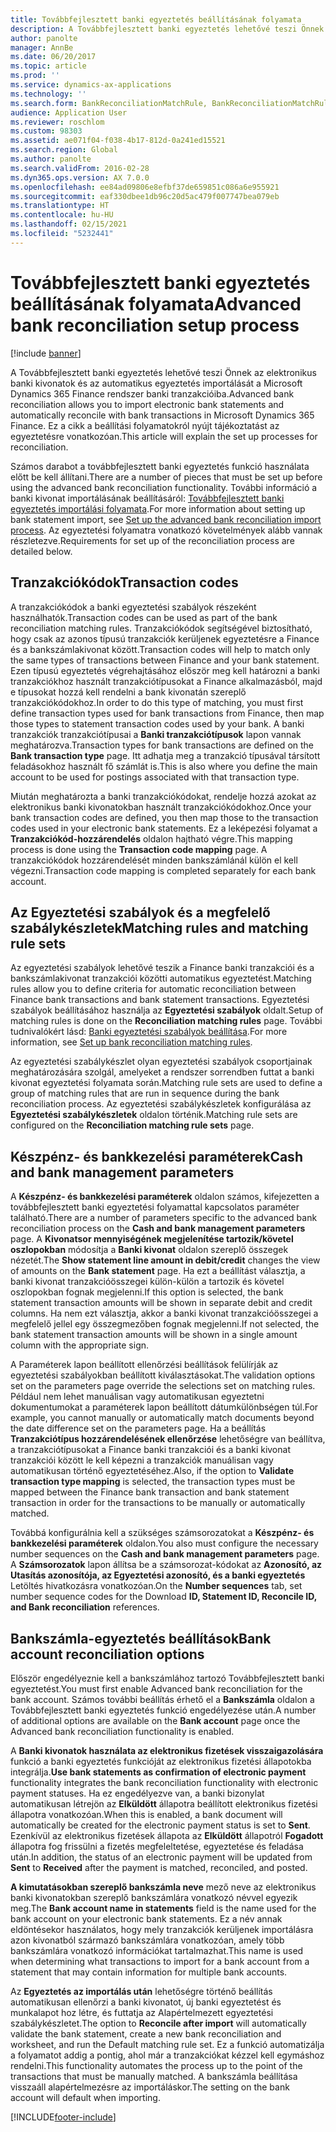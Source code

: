 ```yaml
---
title: Továbbfejlesztett banki egyeztetés beállításának folyamata
description: A Továbbfejlesztett banki egyeztetés lehetővé teszi Önnek az elektronikus banki kivonatok és az automatikus egyeztetés importálását a Microsoft Dynamics 365 Finance rendszer banki tranzakcióiba. Ez a cikk a beállítási folyamatokról nyújt tájékoztatást az egyeztetésre vonatkozóan.
author: panolte
manager: AnnBe
ms.date: 06/20/2017
ms.topic: article
ms.prod: ''
ms.service: dynamics-ax-applications
ms.technology: ''
ms.search.form: BankReconciliationMatchRule, BankReconciliationMatchRuleSet
audience: Application User
ms.reviewer: roschlom
ms.custom: 98303
ms.assetid: ae071f04-f038-4b17-812d-0a241ed15521
ms.search.region: Global
ms.author: panolte
ms.search.validFrom: 2016-02-28
ms.dyn365.ops.version: AX 7.0.0
ms.openlocfilehash: ee84ad09806e8efbf37de659851c086a6e955921
ms.sourcegitcommit: eaf330dbee1db96c20d5ac479f007747bea079eb
ms.translationtype: HT
ms.contentlocale: hu-HU
ms.lasthandoff: 02/15/2021
ms.locfileid: "5232441"
---
```

# <a name="advanced-bank-reconciliation-setup-process"></a><span data-ttu-id="202d7-104">Továbbfejlesztett banki egyeztetés beállításának folyamata</span><span class="sxs-lookup"><span data-stu-id="202d7-104">Advanced bank reconciliation setup process</span></span>

[!include [banner](../includes/banner.md)]

<span data-ttu-id="202d7-105">A Továbbfejlesztett banki egyeztetés lehetővé teszi Önnek az elektronikus banki kivonatok és az automatikus egyeztetés importálását a Microsoft Dynamics 365 Finance rendszer banki tranzakcióiba.</span><span class="sxs-lookup"><span data-stu-id="202d7-105">Advanced bank reconciliation allows you to import electronic bank statements and automatically reconcile with bank transactions in Microsoft Dynamics 365 Finance.</span></span> <span data-ttu-id="202d7-106">Ez a cikk a beállítási folyamatokról nyújt tájékoztatást az egyeztetésre vonatkozóan.</span><span class="sxs-lookup"><span data-stu-id="202d7-106">This article will explain the set up processes for reconciliation.</span></span>  

<span data-ttu-id="202d7-107">Számos darabot a továbbfejlesztett banki egyeztetés funkció használata előtt be kell állítani.</span><span class="sxs-lookup"><span data-stu-id="202d7-107">There are a number of pieces that must be set up before using the advanced bank reconciliation functionality.</span></span> <span data-ttu-id="202d7-108">További információ a banki kivonat importálásának beállításáról: [Továbbfejlesztett banki egyeztetés importálási folyamata](set-up-advanced-bank-reconciliation-import-process.md).</span><span class="sxs-lookup"><span data-stu-id="202d7-108">For more information about setting up bank statement import, see [Set up the advanced bank reconciliation import process](set-up-advanced-bank-reconciliation-import-process.md).</span></span>  <span data-ttu-id="202d7-109">Az egyeztetési folyamatra vonatkozó követelmények alább vannak részletezve.</span><span class="sxs-lookup"><span data-stu-id="202d7-109">Requirements for set up of the reconciliation process are detailed below.</span></span>

## <a name="transaction-codes"></a><span data-ttu-id="202d7-110">Tranzakciókódok</span><span class="sxs-lookup"><span data-stu-id="202d7-110">Transaction codes</span></span>
<span data-ttu-id="202d7-111">A tranzakciókódok a banki egyeztetési szabályok részeként használhatók.</span><span class="sxs-lookup"><span data-stu-id="202d7-111">Transaction codes can be used as part of the bank reconciliation matching rules.</span></span> <span data-ttu-id="202d7-112">Tranzakciókódok segítségével biztosítható, hogy csak az azonos típusú tranzakciók kerüljenek egyeztetésre a Finance és a bankszámlakivonat között.</span><span class="sxs-lookup"><span data-stu-id="202d7-112">Transaction codes will help to match only the same types of transactions between Finance and your bank statement.</span></span> <span data-ttu-id="202d7-113">Ezen típusú egyeztetés végrehajtásához először meg kell határozni a banki tranzakciókhoz használt tranzakciótípusokat a Finance alkalmazásból, majd e típusokat hozzá kell rendelni a bank kivonatán szereplő tranzakciókódokhoz.</span><span class="sxs-lookup"><span data-stu-id="202d7-113">In order to do this type of matching, you must first define transaction types used for bank transactions from Finance, then map those types to statement transaction codes used by your bank.</span></span> <span data-ttu-id="202d7-114">A banki tranzakciók tranzakciótípusai a **Banki tranzakciótípusok** lapon vannak meghatározva.</span><span class="sxs-lookup"><span data-stu-id="202d7-114">Transaction types for bank transactions are defined on the **Bank transaction type** page.</span></span> <span data-ttu-id="202d7-115">Itt adhatja meg a tranzakció típusával társított feladásokhoz használt fő számlát is.</span><span class="sxs-lookup"><span data-stu-id="202d7-115">This is also where you define the main account to be used for postings associated with that transaction type.</span></span> 

<span data-ttu-id="202d7-116">Miután meghatározta a banki tranzakciókódokat, rendelje hozzá azokat az elektronikus banki kivonatokban használt tranzakciókódokhoz.</span><span class="sxs-lookup"><span data-stu-id="202d7-116">Once your bank transaction codes are defined, you then map those to the transaction codes used in your electronic bank statements.</span></span> <span data-ttu-id="202d7-117">Ez a leképezési folyamat a **Tranzakciókód-hozzárendelés** oldalon hajtható végre.</span><span class="sxs-lookup"><span data-stu-id="202d7-117">This mapping process is done using the **Transaction code mapping** page.</span></span> <span data-ttu-id="202d7-118">A tranzakciókódok hozzárendelését minden bankszámlánál külön el kell végezni.</span><span class="sxs-lookup"><span data-stu-id="202d7-118">Transaction code mapping is completed separately for each bank account.</span></span>

## <a name="matching-rules-and-matching-rule-sets"></a><span data-ttu-id="202d7-119">Az Egyeztetési szabályok és a megfelelő szabálykészletek</span><span class="sxs-lookup"><span data-stu-id="202d7-119">Matching rules and matching rule sets</span></span>
<span data-ttu-id="202d7-120">Az egyeztetési szabályok lehetővé teszik a Finance banki tranzakciói és a bankszámlakivonat tranzakciói közötti automatikus egyeztetést.</span><span class="sxs-lookup"><span data-stu-id="202d7-120">Matching rules allow you to define criteria for automatic reconciliation between Finance bank transactions and bank statement transactions.</span></span> <span data-ttu-id="202d7-121">Egyeztetési szabályok beállításához használja az **Egyeztetési szabályok** oldalt.</span><span class="sxs-lookup"><span data-stu-id="202d7-121">Setup of matching rules is done on the **Reconciliation matching rules** page.</span></span> <span data-ttu-id="202d7-122">További tudnivalókért lásd: [Banki egyeztetési szabályok beállítása](set-up-bank-reconciliation-matching-rules.md).</span><span class="sxs-lookup"><span data-stu-id="202d7-122">For more information, see [Set up bank reconciliation matching rules](set-up-bank-reconciliation-matching-rules.md).</span></span> 

<span data-ttu-id="202d7-123">Az egyeztetési szabálykészlet olyan egyeztetési szabályok csoportjainak meghatározására szolgál, amelyeket a rendszer sorrendben futtat a banki kivonat egyeztetési folyamata során.</span><span class="sxs-lookup"><span data-stu-id="202d7-123">Matching rule sets are used to define a group of matching rules that are run in sequence during the bank reconciliation process.</span></span>  <span data-ttu-id="202d7-124">Az egyeztetési szabálykészletek konfigurálása az **Egyeztetési szabálykészletek** oldalon történik.</span><span class="sxs-lookup"><span data-stu-id="202d7-124">Matching rule sets are configured on the **Reconciliation matching rule sets** page.</span></span>

## <a name="cash-and-bank-management-parameters"></a><span data-ttu-id="202d7-125">Készpénz- és bankkezelési paraméterek</span><span class="sxs-lookup"><span data-stu-id="202d7-125">Cash and bank management parameters</span></span>
<span data-ttu-id="202d7-126">A **Készpénz- és bankkezelési paraméterek** oldalon számos, kifejezetten a továbbfejlesztett banki egyeztetési folyamattal kapcsolatos paraméter található.</span><span class="sxs-lookup"><span data-stu-id="202d7-126">There are a number of parameters specific to the advanced bank reconciliation process on the **Cash and bank management parameters** page.</span></span>  <span data-ttu-id="202d7-127">A **Kivonatsor mennyiségének megjelenítése tartozik/követel oszlopokban** módosítja a **Banki kivonat** oldalon szereplő összegek nézetét.</span><span class="sxs-lookup"><span data-stu-id="202d7-127">The **Show statement line amount in debit/credit** changes the view of amounts on the **Bank statement** page.</span></span> <span data-ttu-id="202d7-128">Ha ezt a beállítást választja, a banki kivonat tranzakcióösszegei külön-külön a tartozik és követel oszlopokban fognak megjelenni.</span><span class="sxs-lookup"><span data-stu-id="202d7-128">If this option is selected, the bank statement transaction amounts will be shown in separate debit and credit columns.</span></span> <span data-ttu-id="202d7-129">Ha nem ezt választja, akkor a banki kivonat tranzakcióösszegei a megfelelő jellel egy összegmezőben fognak megjelenni.</span><span class="sxs-lookup"><span data-stu-id="202d7-129">If not selected, the bank statement transaction amounts will be shown in a single amount column with the appropriate sign.</span></span> 

<span data-ttu-id="202d7-130">A Paraméterek lapon beállított ellenőrzési beállítások felülírják az egyeztetési szabályokban beállított kiválasztásokat.</span><span class="sxs-lookup"><span data-stu-id="202d7-130">The validation options set on the parameters page override the selections set on matching rules.</span></span> <span data-ttu-id="202d7-131">Például nem lehet manuálisan vagy automatikusan egyeztetni dokumentumokat a paraméterek lapon beállított dátumkülönbségen túl.</span><span class="sxs-lookup"><span data-stu-id="202d7-131">For example, you cannot manually or automatically match documents beyond the date difference set on the parameters page.</span></span> <span data-ttu-id="202d7-132">Ha a beállítás **Tranzakciótípus hozzárendelésének ellenőrzése** lehetőségre van beállítva, a tranzakciótípusokat a Finance banki tranzakciói és a banki kivonat tranzakciói között le kell képezni a tranzakciók manuálisan vagy automatikusan történő egyeztetéséhez.</span><span class="sxs-lookup"><span data-stu-id="202d7-132">Also, if the option to **Validate transaction type mapping** is selected, the transaction types must be mapped between the Finance bank transaction and bank statement transaction in order for the transactions to be manually or automatically matched.</span></span> 

<span data-ttu-id="202d7-133">Továbbá konfigurálnia kell a szükséges számsorozatokat a **Készpénz- és bankkezelési paraméterek** oldalon.</span><span class="sxs-lookup"><span data-stu-id="202d7-133">You also must configure the necessary number sequences on the **Cash and bank management parameters** page.</span></span>  <span data-ttu-id="202d7-134">A **Számsorozatok** lapon állítsa be a számsorozat-kódokat az **Azonosító, az Utasítás azonosítója, az Egyeztetési azonosító, és a banki egyeztetés** Letöltés hivatkozásra vonatkozóan.</span><span class="sxs-lookup"><span data-stu-id="202d7-134">On the **Number sequences** tab, set number sequence codes for the Download **ID, Statement ID, Reconcile ID, and Bank reconciliation** references.</span></span>

## <a name="bank-account-reconciliation-options"></a><span data-ttu-id="202d7-135">Bankszámla-egyeztetés beállítások</span><span class="sxs-lookup"><span data-stu-id="202d7-135">Bank account reconciliation options</span></span>
<span data-ttu-id="202d7-136">Először engedélyeznie kell a bankszámlához tartozó Továbbfejlesztett banki egyeztetést.</span><span class="sxs-lookup"><span data-stu-id="202d7-136">You must first enable Advanced bank reconciliation for the bank account.</span></span> <span data-ttu-id="202d7-137">Számos további beállítás érhető el a **Bankszámla** oldalon a Továbbfejlesztett banki egyeztetés funkció engedélyezése után.</span><span class="sxs-lookup"><span data-stu-id="202d7-137">A number of additional options are available on the **Bank account** page once the Advanced bank reconciliation functionality is enabled.</span></span> 

<span data-ttu-id="202d7-138">A **Banki kivonatok használata az elektronikus fizetések visszaigazolására** funkció a banki egyeztetés funkcióját az elektronikus fizetési állapotokba integrálja.</span><span class="sxs-lookup"><span data-stu-id="202d7-138">**Use bank statements as confirmation of electronic payment** functionality integrates the bank reconciliation functionality with electronic payment statuses.</span></span> <span data-ttu-id="202d7-139">Ha ez engedélyezve van, a banki bizonylat automatikusan létrejön az **Elküldött** állapotra beállított elektronikus fizetési állapotra vonatkozóan.</span><span class="sxs-lookup"><span data-stu-id="202d7-139">When this is enabled, a bank document will automatically be created for the electronic payment status is set to **Sent**.</span></span> <span data-ttu-id="202d7-140">Ezenkívül az elektronikus fizetések állapota az **Elküldött** állapotról **Fogadott** állapotra fog frissülni a fizetés megfeleltetése, egyeztetése és feladása után.</span><span class="sxs-lookup"><span data-stu-id="202d7-140">In addition, the status of an electronic payment will be updated from **Sent** to **Received** after the payment is matched, reconciled, and posted.</span></span> 

<span data-ttu-id="202d7-141">**A kimutatásokban szereplő bankszámla neve** mező neve az elektronikus banki kivonatokban szereplő bankszámlára vonatkozó névvel egyezik meg.</span><span class="sxs-lookup"><span data-stu-id="202d7-141">The **Bank account name in statements** field is the name used for the bank account on your electronic bank statements.</span></span> <span data-ttu-id="202d7-142">Ez a név annak eldöntésekor használatos, hogy mely tranzakciók kerüljenek importálásra azon kivonatból származó bankszámlára vonatkozóan, amely több bankszámlára vonatkozó információkat tartalmazhat.</span><span class="sxs-lookup"><span data-stu-id="202d7-142">This name is used when determining what transactions to import for a bank account from a statement that may contain information for multiple bank accounts.</span></span> 

<span data-ttu-id="202d7-143">Az **Egyeztetés az importálás után** lehetőségre történő beállítás automatikusan ellenőrzi a banki kivonatot, új banki egyeztetést és munkalapot hoz létre, és futtatja az Alapértelmezett egyeztetési szabálykészletet.</span><span class="sxs-lookup"><span data-stu-id="202d7-143">The option to **Reconcile after import** will automatically validate the bank statement, create a new bank reconciliation and worksheet, and run the Default matching rule set.</span></span> <span data-ttu-id="202d7-144">Ez a funkció automatizálja a folyamatot addig a pontig, ahol már a tranzakciókat kézzel kell egymáshoz rendelni.</span><span class="sxs-lookup"><span data-stu-id="202d7-144">This functionality automates the process up to the point of the transactions that must be manually matched.</span></span> <span data-ttu-id="202d7-145">A bankszámla beállítása visszaáll alapértelmezésre az importáláskor.</span><span class="sxs-lookup"><span data-stu-id="202d7-145">The setting on the bank account will default when importing.</span></span>





[!INCLUDE[footer-include](../../includes/footer-banner.md)]